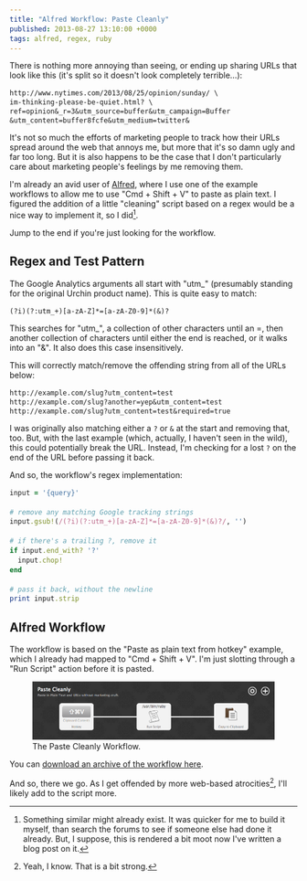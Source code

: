 ```yaml
---
title: "Alfred Workflow: Paste Cleanly"
published: 2013-08-27 13:10:00 +0000
tags: alfred, regex, ruby
---
```


There is nothing more annoying than seeing, or ending up sharing URLs that look like
this (it's split so it doesn't look completely terrible…):

```
http://www.nytimes.com/2013/08/25/opinion/sunday/ \
im-thinking-please-be-quiet.html? \
ref=opinion&_r=3&utm_source=buffer&utm_campaign=Buffer
&utm_content=buffer8fcfe&utm_medium=twitter&
```

It's not so much the efforts of marketing people to track how their URLs spread
around the web that annoys me, but more that it's so damn ugly and far too long. 
But it is also happens to be the case that I don't particularly care about 
marketing people's feelings by me removing them.

I'm already an avid user of [Alfred][], where I use one of the example workflows to
allow me to use "Cmd + Shift + V" to paste as plain text. I figured the addition of
a little "cleaning" script based on a regex would be a nice way to implement it, so
I did[^check].

Jump to the end if you're just looking for the workflow.

## Regex and Test Pattern

The Google Analytics arguments all start with "utm_" (presumably standing for the
original Urchin product name). This is quite easy to match:

```regex
(?i)(?:utm_+)[a-zA-Z]*=[a-zA-Z0-9]*(&)?
```

This searches for "utm_", a collection of other characters until an =, then another
collection of characters until either the end is reached, or it walks into an "&".
It also does this case insensitively.

This will correctly match/remove the offending string from all of the URLs below:

```
http://example.com/slug?utm_content=test
http://example.com/slug?another=yep&utm_content=test
http://example.com/slug?utm_content=test&required=true
```

I was originally also matching either a `?` or `&` at the start and removing that,
too. But, with the last example (which, actually, I haven't seen in the wild), this
could potentially break the URL. Instead, I'm checking for a lost `?` on the end of
the URL before passing it back.

And so, the workflow's regex implementation:

```ruby
input = '{query}'

# remove any matching Google tracking strings
input.gsub!(/(?i)(?:utm_+)[a-zA-Z]*=[a-zA-Z0-9]*(&)?/, '')

# if there's a trailing ?, remove it
if input.end_with? '?'
  input.chop!
end

# pass it back, without the newline
print input.strip
```

## Alfred Workflow

The workflow is based on the "Paste as plain text from hotkey" example, which I
already had mapped to "Cmd + Shift + V". I'm just slotting through a "Run Script"
action before it is pasted.

<figure>
  <img src="/resources/images/pastecleanly_workflow.png" alt="The Paste Cleanly Workflow.">
  <figcaption>The Paste Cleanly Workflow.</figcaption>
</figure>

You can [download an archive of the workflow here][workflow].

And so, there we go. As I get offended by more web-based atrocities[^strong], I'll
likely add to the script more.

[^check]: Something similar might already exist. It was quicker for me to build it
    myself, than search the forums to see if someone else had done it already. But,
    I suppose, this is rendered a bit moot now I've written a blog post on it.
[^strong]: Yeah, I know. That is a bit strong.

[Alfred]: http://alfredapp.com/
[workflow]: /resources/pastecleanly.alfredworkflow
